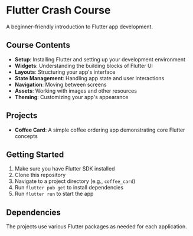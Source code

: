 # Flutter Crash Course

A beginner-friendly introduction to Flutter app development.

## Course Contents

- **Setup**: Installing Flutter and setting up your development environment
- **Widgets**: Understanding the building blocks of Flutter UI
- **Layouts**: Structuring your app's interface
- **State Management**: Handling app state and user interactions
- **Navigation**: Moving between screens
- **Assets**: Working with images and other resources
- **Theming**: Customizing your app's appearance

## Projects

- **Coffee Card**: A simple coffee ordering app demonstrating core Flutter concepts

## Getting Started

1. Make sure you have Flutter SDK installed
2. Clone this repository
3. Navigate to a project directory (e.g., `coffee_card`)
4. Run `flutter pub get` to install dependencies
5. Run `flutter run` to start the app

## Dependencies

The projects use various Flutter packages as needed for each application.